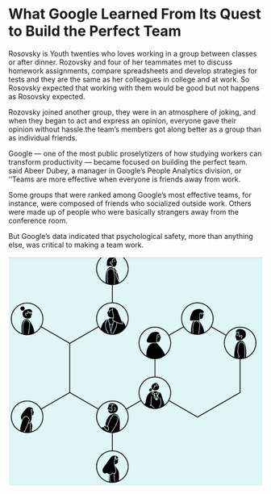 # What Google Learned From Its Quest to Build the Perfect Team

Rosovsky is Youth twenties who loves working in a group between classes or after dinner. Rozovsky and four of her teammates met to discuss homework assignments, compare spreadsheets and develop strategies for tests and they are the same as her colleagues in college and at work. So Rosovsky expected that working with them would be good but not happens as Rosovsky expected.

Rozovsky joined another group, they were in an atmosphere of joking, and when they began to act and express an opinion, everyone gave their opinion without hassle.the team’s members got along better as a group than as individual friends.

Google — one of the most public proselytizers of how studying workers can transform productivity — became focused on building the perfect team. said Abeer Dubey, a manager in Google’s People Analytics division, or ‘‘Teams are more effective when everyone is friends away from work.

Some groups that were ranked among Google’s most effective teams, for instance, were composed of friends who socialized outside work. Others were made up of people who were basically strangers away from the conference room.

But Google’s data indicated that psychological safety, more than anything else, was critical to making a team work.

![](imgs/group.PNG)

